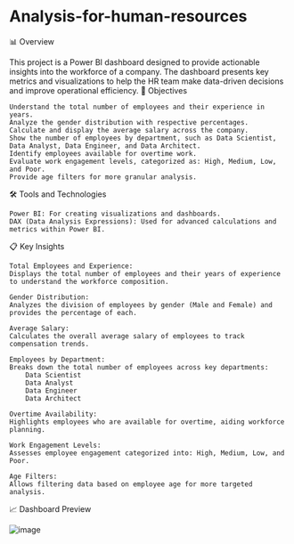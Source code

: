 # Analysis-for-human-resources



📊 Overview

This project is a Power BI dashboard designed to provide actionable insights into the workforce of a company. The dashboard presents key metrics and visualizations to help the HR team make data-driven decisions and improve operational efficiency.
🎯 Objectives

    Understand the total number of employees and their experience in years.
    Analyze the gender distribution with respective percentages.
    Calculate and display the average salary across the company.
    Show the number of employees by department, such as Data Scientist, Data Analyst, Data Engineer, and Data Architect.
    Identify employees available for overtime work.
    Evaluate work engagement levels, categorized as: High, Medium, Low, and Poor.
    Provide age filters for more granular analysis.

🛠️ Tools and Technologies

    Power BI: For creating visualizations and dashboards.
    DAX (Data Analysis Expressions): Used for advanced calculations and metrics within Power BI.

📋 Key Insights

    Total Employees and Experience:
    Displays the total number of employees and their years of experience to understand the workforce composition.

    Gender Distribution:
    Analyzes the division of employees by gender (Male and Female) and provides the percentage of each.

    Average Salary:
    Calculates the overall average salary of employees to track compensation trends.

    Employees by Department:
    Breaks down the total number of employees across key departments:
        Data Scientist
        Data Analyst
        Data Engineer
        Data Architect

    Overtime Availability:
    Highlights employees who are available for overtime, aiding workforce planning.

    Work Engagement Levels:
    Assesses employee engagement categorized into: High, Medium, Low, and Poor.

    Age Filters:
    Allows filtering data based on employee age for more targeted analysis.

📈 Dashboard Preview

![image](https://github.com/user-attachments/assets/203ea5da-04c2-4a9f-b69d-320f73aa44d8)

